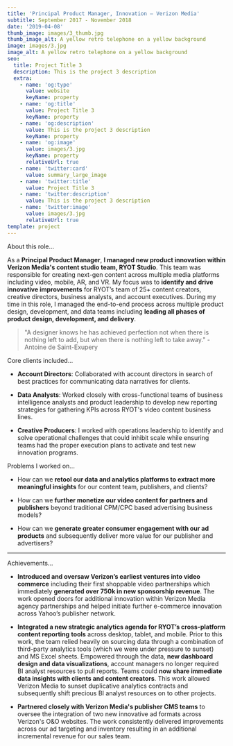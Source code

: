 ```yaml
---
title: 'Principal Product Manager, Innovation — Verizon Media'
subtitle: September 2017 - November 2018
date: '2019-04-08'
thumb_image: images/3_thumb.jpg
thumb_image_alt: A yellow retro telephone on a yellow background
image: images/3.jpg
image_alt: A yellow retro telephone on a yellow background
seo:
  title: Project Title 3
  description: This is the project 3 description
  extra:
    - name: 'og:type'
      value: website
      keyName: property
    - name: 'og:title'
      value: Project Title 3
      keyName: property
    - name: 'og:description'
      value: This is the project 3 description
      keyName: property
    - name: 'og:image'
      value: images/3.jpg
      keyName: property
      relativeUrl: true
    - name: 'twitter:card'
      value: summary_large_image
    - name: 'twitter:title'
      value: Project Title 3
    - name: 'twitter:description'
      value: This is the project 3 description
    - name: 'twitter:image'
      value: images/3.jpg
      relativeUrl: true
template: project
---
```

About this role...

As a **Principal Product Manager**, **I managed new product innovation within Verizon Media's content studio team, RYOT Studio**. This team was responsible for creating next-gen content across multiple media platforms including video, mobile, AR, and VR. My focus was to **identify and drive innovative improvements** for RYOT’s team of 25+ content creators, creative directors, business analysts, and account executives. During my time in this role, I managed the end-to-end process across multiple product design, development, and data teams including **leading all phases of product design, development, and delivery**.

> "A designer knows he has achieved perfection not when there is nothing left to add, but when there is nothing left to take away." -Antoine de Saint-Exupery

Core clients included...

*   **Account Directors**: Collaborated with account directors in search of best practices for communicating data narratives for clients.

<!---->

*   **Data Analysts**: Worked closely with cross-functional teams of business intelligence analysts and product leadership to develop new reporting strategies for gathering KPIs across RYOT's video content business lines.

<!---->

*   **Creative Producers**: I worked with operations leadership to identify and solve operational challenges that could inhibit scale while ensuring teams had the proper execution plans to activate and test new innovation programs.

Problems I worked on...

*   How can we **retool our data and analytics platforms to extract more meaningful insights** for our content team, publishers, and clients?

*   How can we **further monetize our video content for partners and publishers** beyond traditional CPM/CPC based advertising business models?

*   How can we **generate greater consumer engagement with our ad products** and subsequently deliver more value for our publisher and advertisers?

***

Achievements...

*   **Introduced and oversaw Verizon’s earliest ventures into video commerce** including their first shoppable video partnerships which immediately **generated over 750k in new sponsorship revenue**. The work opened doors for additional innovation within Verizon Media agency partnerships and helped initiate further e-commerce innovation across Yahoo’s publisher network.

<!---->

*   **Integrated a new strategic analytics agenda for RYOT’s cross-platform content reporting** **tools** across desktop, tablet, and mobile. Prior to this work, the team relied heavily on sourcing data through a combination of third-party analytics tools (which we were under pressure to sunset) and MS Excel sheets. Empowered through the data, **new dashboard design and data visualizations**, account managers no longer required BI analyst resources to pull reports. Teams could **now share immediate data insights with clients and content creators**. This work allowed Verizon Media to sunset duplicative analytics contracts and subsequently shift precious BI analyst resources on to other projects.

<!---->

*   **Partnered closely with Verizon Media's publisher CMS teams** to oversee the integration of two new innovative ad formats across Verizon's O\&O websites. The work consistently delivered improvements across our ad targeting and inventory resulting in an additional incremental revenue for our sales team.
